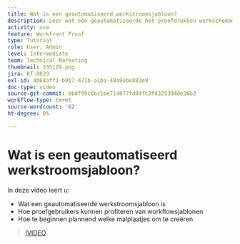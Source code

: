 ```yaml
---
title: Wat is een geautomatiseerd werkstroomsjabloon?
description: Leer wat een geautomatiseerde het proefdrukken werkschemamalplaatje is en hoe proefdrukgebruikers van malplaatjes kunnen profiteren. Start met het plannen van sjablonen die u wilt maken.
activity: use
feature: Workfront Proof
type: Tutorial
role: User, Admin
level: Intermediate
team: Technical Marketing
thumbnail: 335129.png
jira: KT-8829
exl-id: 4b64aff1-b917-471b-a1ba-40a9ebe883e9
doc-type: video
source-git-commit: bbdf99c6bc1be714077fd94fc3f8325394de36b3
workflow-type: tm+mt
source-wordcount: '62'
ht-degree: 0%

---
```


# Wat is een geautomatiseerd werkstroomsjabloon?

In deze video leert u:

* Wat een geautomatiseerde werkstroomsjabloon is
* Hoe proefgebruikers kunnen profiteren van workflowsjablonen
* Hoe te beginnen plannend welke malplaatjes om te creëren

>[!VIDEO](https://video.tv.adobe.com/v/335129/?quality=12&learn=on&enablevpops=1)

<!--
Learn More Icon
Automated workflow overview
Create and manage Automated Workflow templates
Configure a proof
-->
